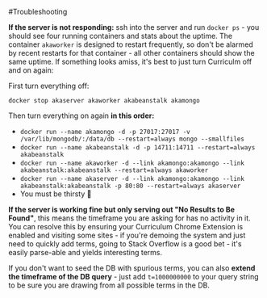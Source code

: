 #Troubleshooting

**If the server is not responding:** ssh into the server and run `docker ps` - you should see four running containers and stats about the uptime. The container `akaworker` is designed to restart frequently, so don't be alarmed by recent restarts for that container - all other containers should show the same uptime. If something looks amiss, it's best to just turn Curriculm off and on again:

First turn everything off:
```
docker stop akaserver akaworker akabeanstalk akamongo
```

Then turn everything on again **in this order:**
* `docker run --name akamongo -d -p 27017:27017 -v /var/lib/mongodb/:/data/db --restart=always mongo --smallfiles`
* `docker run --name akabeanstalk -d -p 14711:14711 --restart=always akabeanstalk`
* `docker run --name akaworker -d --link akamongo:akamongo --link akabeanstalk:akabeanstalk --restart=always akaworker`
* `docker run --name akaserver -d --link akamongo:akamongo --link akabeanstalk:akabeanstalk -p 80:80 --restart=always akaserver`
* You must be thirsty :beer:

**If the server is working fine but only serving out "No Results to Be Found"**, this means the timeframe you are asking for has no activity in it. You can resolve this by ensuring your Curriculum Chrome Extension is enabled and visiting some sites - if you're demoing the system and just need to quickly add terms, going to Stack Overflow is a good bet - it's easily parse-able and yields interesting terms.

If you don't want to seed the DB with spurious terms, you can also **extend the timeframe of the DB query** - just add `t=1000000000` to your query string to be sure you are drawing from all possible terms in the DB.

